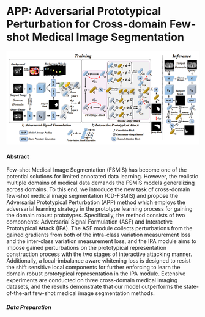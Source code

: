 # APP: Adversarial Prototypical Perturbation for Cross-domain Few-shot Medical Image Segmentation 



![](./app.PNG)


#### Abstract
Few-shot Medical Image Segmentation (FSMIS) has become one of the potential solutions for limited annotated data learning. However, the realistic multiple domains of medical data demands the FSMIS models generalizing across domains. To this end, we introduce the new task of cross-domain few-shot medical image segmentation (CD-FSMIS) and propose the Adversarial Prototypical Perturbation (APP) method which employs the adversarial learning strategy in the prototype learning process for gaining the domain robust prototypes. Specifically, the method consists of two components: Adversarial Signal Formulation (ASF) and Interactive Prototypical Attack (IPA). The ASF module collects perturbations from the gained gradients from both of the intra-class variation measurement loss and the inter-class variation measurement loss, and the IPA module aims to impose gained perturbations on the prototypical representation construction process with the two stages of interactive attacking manner. Additionally, a local-imbalance aware whitening loss is designed to resist the shift sensitive local components for further enforcing to learn the domain robust prototypical representation in the IPA module. Extensive experiments are conducted on three cross-domain medical imaging datasets, and the results demonstrate that our model outperforms the state-of-the-art few-shot medical image segmentation methods.

##### Data Preparation
